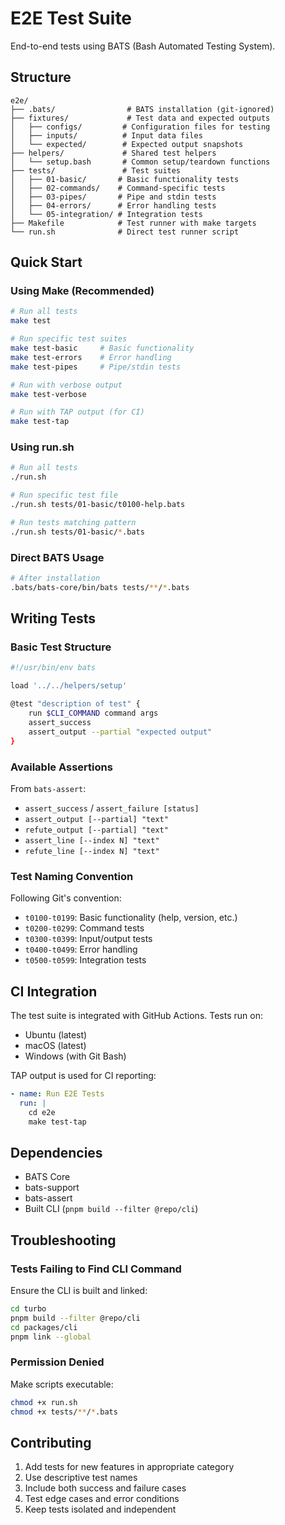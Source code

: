 # E2E Test Suite

End-to-end tests using BATS (Bash Automated Testing System).

## Structure

```
e2e/
├── .bats/                # BATS installation (git-ignored)
├── fixtures/             # Test data and expected outputs
│   ├── configs/         # Configuration files for testing
│   ├── inputs/          # Input data files
│   └── expected/        # Expected output snapshots
├── helpers/             # Shared test helpers
│   └── setup.bash       # Common setup/teardown functions
├── tests/               # Test suites
│   ├── 01-basic/       # Basic functionality tests
│   ├── 02-commands/    # Command-specific tests
│   ├── 03-pipes/       # Pipe and stdin tests
│   ├── 04-errors/      # Error handling tests
│   └── 05-integration/ # Integration tests
├── Makefile            # Test runner with make targets
└── run.sh              # Direct test runner script
```

## Quick Start

### Using Make (Recommended)

```bash
# Run all tests
make test

# Run specific test suites
make test-basic     # Basic functionality
make test-errors    # Error handling
make test-pipes     # Pipe/stdin tests

# Run with verbose output
make test-verbose

# Run with TAP output (for CI)
make test-tap
```

### Using run.sh

```bash
# Run all tests
./run.sh

# Run specific test file
./run.sh tests/01-basic/t0100-help.bats

# Run tests matching pattern
./run.sh tests/01-basic/*.bats
```

### Direct BATS Usage

```bash
# After installation
.bats/bats-core/bin/bats tests/**/*.bats
```

## Writing Tests

### Basic Test Structure

```bash
#!/usr/bin/env bats

load '../../helpers/setup'

@test "description of test" {
    run $CLI_COMMAND command args
    assert_success
    assert_output --partial "expected output"
}
```

### Available Assertions

From `bats-assert`:
- `assert_success` / `assert_failure [status]`
- `assert_output [--partial] "text"`
- `refute_output [--partial] "text"`
- `assert_line [--index N] "text"`
- `refute_line [--index N] "text"`

### Test Naming Convention

Following Git's convention:
- `t0100-t0199`: Basic functionality (help, version, etc.)
- `t0200-t0299`: Command tests
- `t0300-t0399`: Input/output tests
- `t0400-t0499`: Error handling
- `t0500-t0599`: Integration tests

## CI Integration

The test suite is integrated with GitHub Actions. Tests run on:
- Ubuntu (latest)
- macOS (latest)
- Windows (with Git Bash)

TAP output is used for CI reporting:

```yaml
- name: Run E2E Tests
  run: |
    cd e2e
    make test-tap
```

## Dependencies

- BATS Core
- bats-support
- bats-assert
- Built CLI (`pnpm build --filter @repo/cli`)

## Troubleshooting

### Tests Failing to Find CLI Command

Ensure the CLI is built and linked:
```bash
cd turbo
pnpm build --filter @repo/cli
cd packages/cli
pnpm link --global
```

### Permission Denied

Make scripts executable:
```bash
chmod +x run.sh
chmod +x tests/**/*.bats
```

## Contributing

1. Add tests for new features in appropriate category
2. Use descriptive test names
3. Include both success and failure cases
4. Test edge cases and error conditions
5. Keep tests isolated and independent